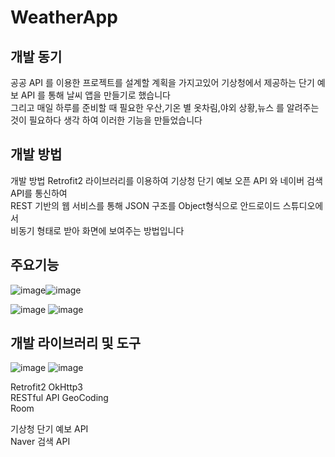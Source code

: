 # WeatherApp

## 개발 동기
공공 API 를 이용한 프로젝트를 설계할 계획을 가지고있어 기상청에서 제공하는 단기 예보 API 를 통해 날씨 앱을 만들기로 했습니다   
그리고 매일 하루를 준비할 때 필요한 우산,기온 별 옷차림,야외 상황,뉴스 를 알려주는 것이 필요하다 생각 하여 이러한 기능을 만들었습니다   


## 개발 방법
개발 방법
Retrofit2 라이브러리를 이용하여 기상청 단기 예보 오픈 API 와 네이버 검색 API를 통신하여     
REST 기반의 웹 서비스를 통해 JSON 구조를 Object형식으로 안드로이드 스튜디오에서    
비동기 형태로 받아 화면에 보여주는 방법입니다   




## 주요기능 

![image](https://user-images.githubusercontent.com/97229292/210165423-a7ac41d5-d189-493e-920c-da814442f3ce.png)![image](https://user-images.githubusercontent.com/97229292/210165427-fd3b1136-6e67-407a-984a-b6212dcb92db.png)

![image](https://user-images.githubusercontent.com/97229292/210165430-1685c756-bdcc-4211-b77c-2cf38fe5c59d.png)
![image](https://user-images.githubusercontent.com/97229292/210165433-536522a7-922f-4479-b882-8f98666ebecc.png)

## 개발 라이브러리 및 도구 

![image](https://user-images.githubusercontent.com/97229292/207284626-64c759b7-0898-4662-aec7-b6054c0a6cf6.png)
![image](https://user-images.githubusercontent.com/97229292/207284647-2fa23386-2909-46b7-a1aa-6eeec34d884d.png)

Retrofit2          OkHttp3   
RESTful API      GeoCoding   
Room     
   
기상청 단기 예보 API   
Naver 검색 API   
